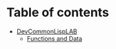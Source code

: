 # Table of contents

* [DevCommonLispLAB](README.md)
  * [Functions and Data](devcommonlisplab/functions-and-data.md)
